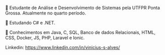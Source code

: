 📝 Estudante de Análise e Desenvolvimento de Sistemas pela UTFPR Ponta Grossa. Atualmente no quarto período.

📖 Estudando C# e .NET.

🧠 Conhecimentos em Java, C, SQL, Banco de dados Relacionais, HTML, CSS, Docker, JS, PHP, Laravel e Ionic.

Linkedin: https://www.linkedin.com/in/vinicius-s-alves/
